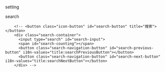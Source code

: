 #


setting

<!-- <li>
              <label for="setting-fontsize" i18n-content="fontsizeSetting"></label>
              <input type="text" id="setting-fontsize" size="1" maxlength="2" pattern="\d\d?" value="14" i18n-values="title:fontsizeTooltip">
            </li>
            <li>
              <label for="setting-spacestab" i18n-content="spacestabSetting"></label>
              <input type="checkbox" id="setting-spacestab">
            </li>
            <li>
              <label for="setting-tabsize" i18n-content="tabsizeSetting"></label>
              <input type="text" id="setting-tabsize" size="1" maxlength="2" pattern="\d\d?" value="8">
            </li>
            <li>
              <label for="setting-wraplines" i18n-content="wraplinesSetting"></label>
              <input type="checkbox" id="setting-wraplines">
            </li>
            <li>
              <label for="setting-linenumbers" i18n-content="linenumbersSetting"></label>
              <input type="checkbox" id="setting-linenumbers">
            </li>
            <li>
              <label for="setting-smartindent" i18n-content="smartindentSetting"></label>
              <input type="checkbox" id="setting-smartindent">
            </li>
            <li>
              <label for="setting-margin">Right margin</label>
              <input type="checkbox" id="setting-margin">
            </li>
            <li>
              <label for="setting-margincol">Margin column</label>
              <input type="text" id="setting-margincol" size="1" maxlength="3" pattern="\d+" value="80">
            </li> -->


search


        <!-- <button class="icon-button" id="search-button" title="搜索"></button>
        <div class="search-container">
          <input type="search" id="search-input">
          <span id="search-counting"></span>
          <button class="search-navigation-button" id="search-previous-button" i18n-values="title:searchPreviousButton"></button>
          <button class="search-navigation-button" id="search-next-button" i18n-values="title:searchNextButton"></button>
        </div> -->
